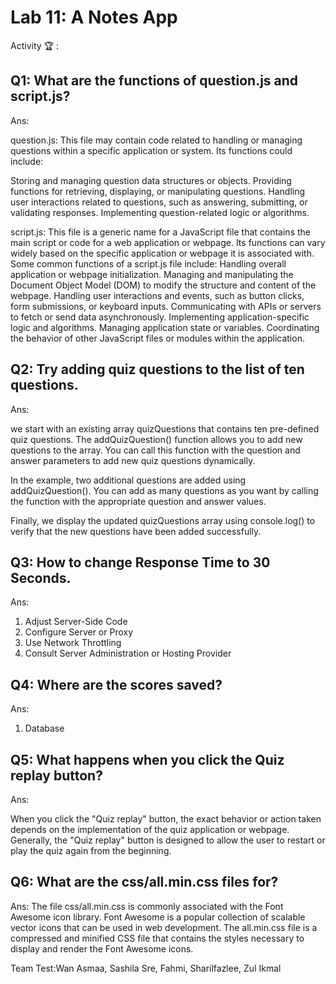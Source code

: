# Lab 11: A Notes App

Activity 🏆 :
## Q1: What are the functions of question.js and script.js?
Ans:

question.js: This file may contain code related to handling or managing questions within a specific application or system. Its functions could include:

Storing and managing question data structures or objects.
Providing functions for retrieving, displaying, or manipulating questions.
Handling user interactions related to questions, such as answering, submitting, or validating responses.
Implementing question-related logic or algorithms.

script.js: This file is a generic name for a JavaScript file that contains the main script or code for a web application or webpage. Its functions can vary widely based on the specific application or webpage it is associated with. Some common functions of a script.js file include:
Handling overall application or webpage initialization.
Managing and manipulating the Document Object Model (DOM) to modify the structure and content of the webpage.
Handling user interactions and events, such as button clicks, form submissions, or keyboard inputs.
Communicating with APIs or servers to fetch or send data asynchronously.
Implementing application-specific logic and algorithms.
Managing application state or variables.
Coordinating the behavior of other JavaScript files or modules within the application.

## Q2: Try adding quiz questions to the list of ten questions.
Ans:

we start with an existing array quizQuestions that contains ten pre-defined quiz questions. The addQuizQuestion() function allows you to add new questions to the array. You can call this function with the question and answer parameters to add new quiz questions dynamically.

In the example, two additional questions are added using addQuizQuestion(). You can add as many questions as you want by calling the function with the appropriate question and answer values.

Finally, we display the updated quizQuestions array using console.log() to verify that the new questions have been added successfully.

## Q3: How to change Response Time to 30 Seconds.
Ans:

1. Adjust Server-Side Code
2. Configure Server or Proxy
3. Use Network Throttling
4. Consult Server Administration or Hosting Provider

## Q4: Where are the scores saved?
Ans:

1. Database
   
## Q5: What happens when you click the Quiz replay button?
Ans:

When you click the "Quiz replay" button, the exact behavior or action taken depends on the implementation of the quiz application or webpage. Generally, the "Quiz replay" button is designed to allow the user to restart or play the quiz again from the beginning. 

## Q6: What are the css/all.min.css files for?
Ans:
The file css/all.min.css is commonly associated with the Font Awesome icon library. Font Awesome is a popular collection of scalable vector icons that can be used in web development. The all.min.css file is a compressed and minified CSS file that contains the styles necessary to display and render the Font Awesome icons.

Team Test:Wan Asmaa, Sashila Sre, Fahmi, Sharilfazlee, Zul Ikmal
